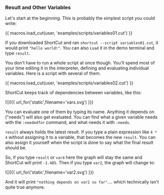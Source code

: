 ### Result and Other Variables

Let's start at the beginning.
This is probably the simplest script you could write:

{{ macros.load_cut(user, 'examples/scripts/variables01.cut') }}

<!-- TODO include example scripts in the main repo? either that or rewrite this: -->
<!-- idea: :help <varname> should expand to help on its type -->
If you downloaded ShortCut and ran `shortcut --script variables01.cut`, it would print
`"hello world!"`. You can also `Load` it in the demo terminal and type `result`.

You don't have to run a whole script at once though.
You'll spend most of your time editing it in the interpreter,
defining and evaluating individual variables.
Here is a script with several of them.

{{ macros.load_cut(user, 'examples/scripts/variables02.cut') }}

ShortCut keeps track of dependencies between variables, like this:

![]({{ url_for('static',filename='vars.svg') }})

You can evaluate one of them by typing its name.
Anything it depends on ("needs") will also get evaluated.
You can find what a given variable needs with the `:neededfor` command,
and what needs it with `:needs`.

`result` always holds the latest result.
If you type a plain expression like `4 * 4` without assigning it to a variable,
that becomes the new `result`.
You can also assign it yourself when the script is done to say what the final result should be.

So, if you type `result` or `var4` here the graph will stay the same and
ShortCut will print `-1.485`. Then if you type `var2`, the graph will change to:

![]({{ url_for('static',filename='var2.svg') }})

And it will print `"nothing depends on var2 so far"`.... which technically isn't quite true anymore.
